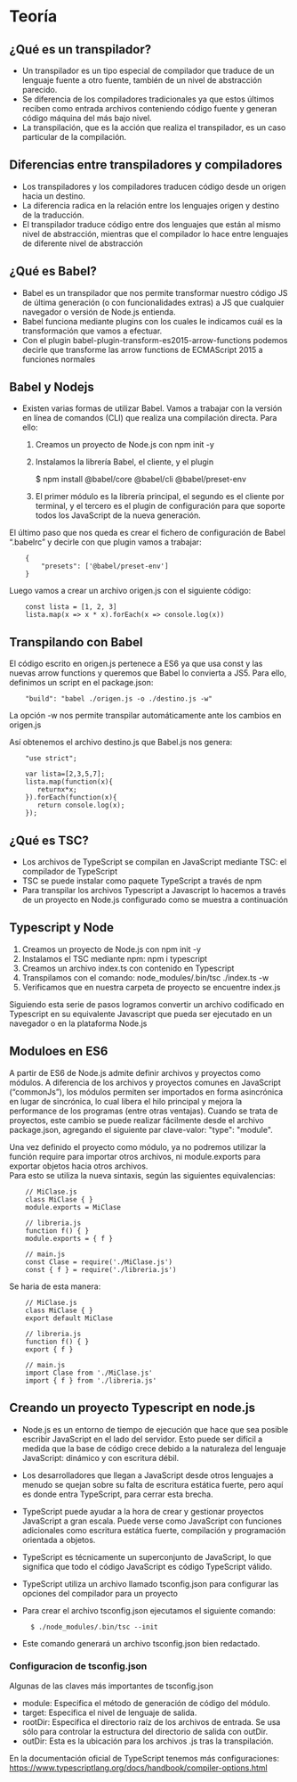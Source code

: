 # Teoría

## ¿Qué es un transpilador?  
- Un transpilador es un tipo especial de compilador que traduce de un lenguaje fuente a otro fuente, también de un nivel de abstracción parecido.
- Se diferencia de los compiladores tradicionales ya que estos últimos reciben como entrada archivos conteniendo código fuente y generan código máquina del más bajo nivel.
- La transpilación, que es la acción que realiza el transpilador,  es un caso particular de la compilación.

## Diferencias entre transpiladores y compiladores  
- Los transpiladores y los compiladores traducen código desde un origen hacia un destino.
- La diferencia radica en la relación entre los lenguajes origen y destino de la traducción.
- El transpilador traduce código entre dos lenguajes que están al mismo nivel de abstracción, mientras que el compilador lo hace entre lenguajes de diferente nivel de abstracción

## ¿Qué es Babel?  
- Babel es un transpilador que nos permite transformar nuestro código JS de última generación (o con funcionalidades extras) a JS que cualquier navegador o versión de Node.js entienda.
- Babel funciona mediante plugins con los cuales le indicamos cuál es la transformación que vamos a efectuar.
- Con el plugin babel-plugin-transform-es2015-arrow-functions podemos decirle que transforme las arrow functions de ECMAScript 2015 a funciones normales

## Babel y Nodejs  
- Existen varias formas de utilizar Babel. Vamos a trabajar con la versión en línea de comandos (CLI) que realiza una compilación directa. Para ello:
	1. Creamos un proyecto de Node.js con npm init -y
	2. Instalamos la librería Babel, el cliente, y el plugin

		 $ npm install @babel/core @babel/cli @babel/preset-env

	3. El primer módulo es la librería principal, el segundo es el cliente por terminal, y el tercero es el plugin de configuración para que soporte todos los JavaScript de la nueva generación.

El último paso que nos queda es crear el fichero de configuración de Babel “.babelrc” y decirle con que plugin vamos a trabajar:

		{
			"presets": ['@babel/preset-env']	
		}

Luego vamos a crear un archivo origen.js con el siguiente código:

		const lista = [1, 2, 3]
		lista.map(x => x * x).forEach(x => console.log(x))

## Transpilando con Babel

El código escrito en origen.js pertenece a ES6 ya que usa const y las nuevas arrow functions y queremos que Babel lo convierta a JS5.
Para ello, definimos un script en el package.json:

		"build": "babel ./origen.js -o ./destino.js -w"

La opción -w nos permite transpilar automáticamente ante los cambios en origen.js

Así obtenemos el archivo destino.js que Babel.js nos genera:

		"use strict";

		var lista=[2,3,5,7];
		lista.map(function(x){
		   returnx*x;
		}).forEach(function(x){
		   return console.log(x);
		});

## ¿Qué es TSC?  
- Los archivos de TypeScript se compilan en JavaScript mediante TSC: el compilador de TypeScript
- TSC se puede instalar como paquete TypeScript a través de npm
- Para transpilar los archivos Typescript a Javascript lo hacemos a través de un proyecto en Node.js configurado como se muestra a continuación

## Typescript y Node  
1. Creamos un proyecto de Node.js con npm init -y
2. Instalamos el TSC mediante npm: npm i typescript
3. Creamos un archivo index.ts con contenido en Typescript
4. Transpilamos con el comando: node_modules/.bin/tsc ./index.ts -w
5. Verificamos que en nuestra carpeta de proyecto se encuentre index.js

Siguiendo esta serie de pasos logramos convertir un archivo codificado en Typescript en su equivalente Javascript que pueda ser ejecutado en un navegador o en la plataforma Node.js

## Moduloes en ES6

A partir de ES6 de Node.js admite definir archivos y proyectos como módulos. A diferencia de los archivos y proyectos comunes en JavaScript (“commonJs”), los módulos permiten ser importados en forma asincrónica en lugar de sincrónica, lo cual libera el hilo principal y mejora la performance de los programas (entre otras ventajas). Cuando se trata de proyectos, este cambio se puede realizar fácilmente desde el archivo package.json, agregando el siguiente par clave-valor: "type": "module".

Una vez definido el proyecto como módulo, ya no podremos utilizar la función require para importar otros archivos, ni module.exports para exportar objetos hacia otros archivos.   
Para esto se utiliza la nueva sintaxis, según las siguientes equivalencias:

		// MiClase.js
		class MiClase { }
		module.exports = MiClase
		                                             
		// libreria.js
		function f() { }
		module.exports = { f }
		
		// main.js
		const Clase = require('./MiClase.js')         
		const { f } = require('./libreria.js')

Se haria de esta manera: 
		
		// MiClase.js
		class MiClase { }
		export default MiClase
		                                  
		// libreria.js
		function f() { }
		export { f }
		                                  
		// main.js
		import Clase from './MiClase.js'
		import { f } from './libreria.js'

## Creando un proyecto Typescript en node.js

- Node.js es un entorno de tiempo de ejecución que hace que sea posible escribir JavaScript en el lado del servidor. Esto puede ser difícil a medida que la base de código crece debido a la naturaleza del lenguaje JavaScript: dinámico y con escritura débil.  
- Los desarrolladores que llegan a JavaScript desde otros lenguajes a menudo se quejan sobre su falta de escritura estática fuerte, pero aquí es donde entra TypeScript, para cerrar esta brecha.

- TypeScript puede ayudar a la hora de crear y gestionar proyectos JavaScript a gran escala. Puede verse como JavaScript con funciones adicionales como escritura estática fuerte, compilación y programación orientada a objetos.  
- TypeScript es técnicamente un superconjunto de JavaScript, lo que significa que todo el código JavaScript es código TypeScript válido.

- TypeScript utiliza un archivo llamado tsconfig.json para configurar las opciones del compilador para un proyecto  
- Para crear el archivo tsconfig.json ejecutamos el siguiente comando:  

		$ ./node_modules/.bin/tsc --init    

- Este comando generará un archivo tsconfig.json bien redactado. 

### Configuracion de tsconfig.json
Algunas de las claves más importantes de tsconfig.json

- module: Especifica el método de generación de código del módulo.
- target: Especifica el nivel de lenguaje de salida.
- rootDir: Especifica el directorio raíz de los archivos de entrada. Se usa sólo para controlar la estructura del directorio de salida con outDir.
- outDir: Esta es la ubicación para los archivos .js tras la transpilación.

En la documentación oficial de TypeScript tenemos más configuraciones: 
https://www.typescriptlang.org/docs/handbook/compiler-options.html


